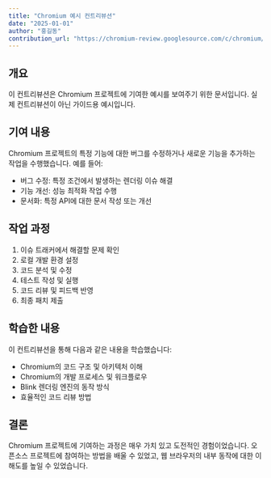 ```yaml
---
title: "Chromium 예시 컨트리뷰션"
date: "2025-01-01"
author: "홍길동"
contribution_url: "https://chromium-review.googlesource.com/c/chromium/src/+/example"
---
```


## 개요

이 컨트리뷰션은 Chromium 프로젝트에 기여한 예시를 보여주기 위한 문서입니다. 실제 컨트리뷰션이 아닌 가이드용 예시입니다.

## 기여 내용

Chromium 프로젝트의 특정 기능에 대한 버그를 수정하거나 새로운 기능을 추가하는 작업을 수행했습니다. 예를 들어:

- 버그 수정: 특정 조건에서 발생하는 렌더링 이슈 해결
- 기능 개선: 성능 최적화 작업 수행
- 문서화: 특정 API에 대한 문서 작성 또는 개선

## 작업 과정

1. 이슈 트래커에서 해결할 문제 확인
2. 로컬 개발 환경 설정
3. 코드 분석 및 수정
4. 테스트 작성 및 실행
5. 코드 리뷰 및 피드백 반영
6. 최종 패치 제출

## 학습한 내용

이 컨트리뷰션을 통해 다음과 같은 내용을 학습했습니다:

- Chromium의 코드 구조 및 아키텍처 이해
- Chromium의 개발 프로세스 및 워크플로우
- Blink 렌더링 엔진의 동작 방식
- 효율적인 코드 리뷰 방법

## 결론

Chromium 프로젝트에 기여하는 과정은 매우 가치 있고 도전적인 경험이었습니다. 오픈소스 프로젝트에 참여하는 방법을 배울 수 있었고, 웹 브라우저의 내부 동작에 대한 이해도를 높일 수 있었습니다.
